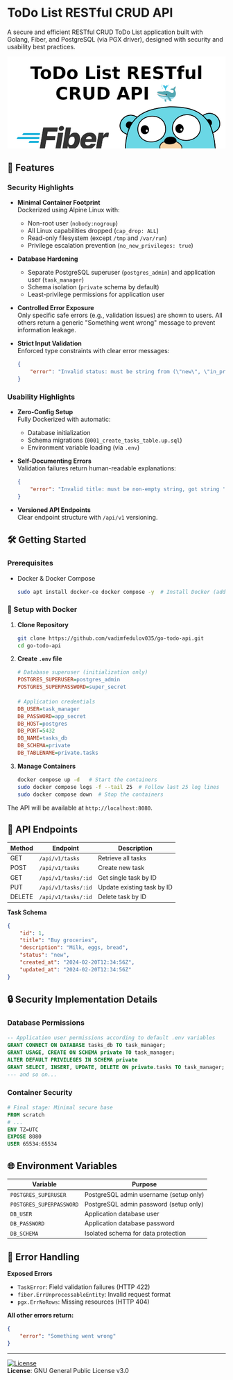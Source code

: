 # ToDo List RESTful CRUD API

A secure and efficient RESTful CRUD ToDo List application built with Golang, Fiber, and PostgreSQL (via PGX driver), designed with security and usability best practices.

![cover](https://github.com/vadimfedulov035/go-todo-api/blob/main/cover.png)

## 🚀 Features

### Security Highlights
- **Minimal Container Footprint**  
    Dockerized using Alpine Linux with:
    - Non-root user (`nobody:nogroup`)
    - All Linux capabilities dropped (`cap_drop: ALL`)
    - Read-only filesystem (except `/tmp` and `/var/run`)
    - Privilege escalation prevention (`no_new_privileges: true`)

- **Database Hardening**  
    - Separate PostgreSQL superuser (`postgres_admin`) and application user (`task_manager`)
    - Schema isolation (`private` schema by default)
    - Least-privilege permissions for application user

- **Controlled Error Exposure**  
    Only specific safe errors (e.g., validation issues) are shown to users. All others return a generic "Something went wrong" message to prevent information leakage.

- **Strict Input Validation**  
    Enforced type constraints with clear error messages:
    ```json
    {
        "error": "Invalid status: must be string from (\"new\", \"in_progress\", \"done\"), got string 'pending'"
    }
    ```

### Usability Highlights
- **Zero-Config Setup**  
    Fully Dockerized with automatic:
    - Database initialization
    - Schema migrations (`0001_create_tasks_table.up.sql`)
    - Environment variable loading (via `.env`)

- **Self-Documenting Errors**  
    Validation failures return human-readable explanations:
    ```json
    {
        "error": "Invalid title: must be non-empty string, got string ''"
    }
    ```

- **Versioned API Endpoints**  
    Clear endpoint structure with `/api/v1` versioning.

## 🛠️ Getting Started

### Prerequisites
- Docker & Docker Compose
    ```bash
    sudo apt install docker-ce docker compose -y  # Install Docker (add official repo)
    ```

### 🐳 Setup with Docker
1. **Clone Repository**
    ```bash
    git clone https://github.com/vadimfedulov035/go-todo-api.git
    cd go-todo-api
    ```

2. **Create `.env` file**
    ```ini
    # Database superuser (initialization only)
    POSTGRES_SUPERUSER=postgres_admin
    POSTGRES_SUPERPASSWORD=super_secret

    # Application credentials
    DB_USER=task_manager
    DB_PASSWORD=app_secret
    DB_HOST=postgres
    DB_PORT=5432
    DB_NAME=tasks_db
    DB_SCHEMA=private
    DB_TABLENAME=private.tasks
    ```

3. **Manage Containers**
    ```bash
    docker compose up -d   # Start the containers
    sudo docker compose logs -f --tail 25  # Follow last 25 log lines
    sudo docker compose down  # Stop the containers
    ```

The API will be available at `http://localhost:8080`.

## 📡 API Endpoints

| Method | Endpoint                | Description                     |
|--------|-------------------------|---------------------------------|
| GET    | `/api/v1/tasks`         | Retrieve all tasks              |
| POST   | `/api/v1/tasks`         | Create new task                 |
| GET    | `/api/v1/tasks/:id`     | Get single task by ID           |
| PUT    | `/api/v1/tasks/:id`     | Update existing task by ID      |
| DELETE | `/api/v1/tasks/:id`     | Delete task by ID               |

**Task Schema**
```json
{
    "id": 1,
    "title": "Buy groceries",
    "description": "Milk, eggs, bread",
    "status": "new",
    "created_at": "2024-02-20T12:34:56Z",
    "updated_at": "2024-02-20T12:34:56Z"
}
```

## 🔒 Security Implementation Details

### Database Permissions
```sql
-- Application user permissions according to default .env variables
GRANT CONNECT ON DATABASE tasks_db TO task_manager;
GRANT USAGE, CREATE ON SCHEMA private TO task_manager;
ALTER DEFAULT PRIVILEGES IN SCHEMA private
GRANT SELECT, INSERT, UPDATE, DELETE ON private.tasks TO task_manager;
--- and so on...
```

### Container Security
```dockerfile
# Final stage: Minimal secure base
FROM scratch
# ...
ENV TZ=UTC
EXPOSE 8080
USER 65534:65534
```

## 🌐 Environment Variables

| Variable                 | Purpose                                  |
|--------------------------|------------------------------------------|
| `POSTGRES_SUPERUSER`     | PostgreSQL admin username (setup only)   |
| `POSTGRES_SUPERPASSWORD` | PostgreSQL admin password (setup only)   |
| `DB_USER`                | Application database user                |
| `DB_PASSWORD`            | Application database password            |
| `DB_SCHEMA`              | Isolated schema for data protection      |

## 🛑 Error Handling

**Exposed Errors**
- `TaskError`: Field validation failures (HTTP 422)
- `fiber.ErrUnprocessableEntity`: Invalid request format
- `pgx.ErrNoRows`: Missing resources (HTTP 404)

**All other errors return:**
```json
{
    "error": "Something went wrong"
}
```

---

[![License](https://img.shields.io/badge/license-GPLv3-blue.svg)](#)  
**License**: GNU General Public License v3.0  
